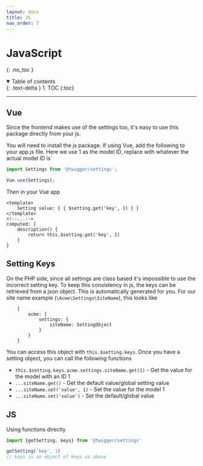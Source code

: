 ```yaml
---
layout: docs
title: JS
nav_order: 7
---
```


# JavaScript
{: .no_toc }

<details open markdown="block">
  <summary>
    Table of contents
  </summary>
  {: .text-delta }
1. TOC
{:toc}
</details>

---

## Vue

Since the frontend makes use of the settings too, it's easy to use this package directly from your js.

You will need to install the js package. If using Vue, add the following to your app.js file. Here we use 1 as the model ID, replace with whatever the actual model ID is`

```js
import Settings from '@twigger/settings';

Vue.use(Settings);

```

Then in your Vue app

```vue
<template>
    Setting value: { { $setting.get('key', 1) } }
</template>
<!--...-->
computed: {
    description() {
        return this.$setting.get('key', 1)
    }
}
```



## Setting Keys

On the PHP side, since all settings are class based it's impossible to use the incorrect setting key. To keep this consistency in js, the keys can be retrieved from a json object. This is automatically generated for you. For our site name example (`\Acme\Settings\SiteName`), this looks like

```
    {
        acme: {
            settings: {
                siteName: SettingObject
            }
        }
    }
```

You can access this object with `this.$setting.keys`. Once you have a setting object, you can call the following functions

- `this.$setting.keys.acme.settings.siteName.get(1)` - Get the value for the model with an ID 1
- `...siteName.get()` - Get the default value/global setting value
- `...siteName.set('value', 1)` - Set the value for the model 1
- `...siteName.set('value')` - Set the default/global value

## JS

Using functions directly

```js
import {getSetting, keys} from '@twigger/settings'

getSetting('key', 1)
// keys is an object of keys as above
```
